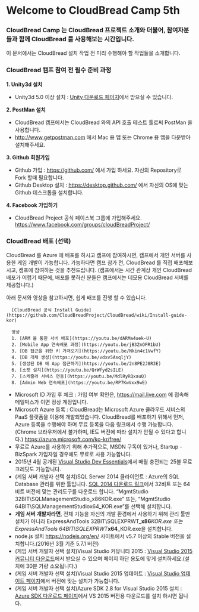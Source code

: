 # Welcome to CloudBread Camp 5th

### CloudBread Camp 는 CloudBread 프로젝트 소개와 더불어, 참여자분들과 함께 CloudBread 를 사용해보는 시간입니다.
이 문서에서는 CloudBread 설치 작업 전 미리 수행해야 할 작업들을 소개합니다.

### CloudBread 캠프 참여 전 **필수** 준비 과정
**1. Unity3d 설치**
- Unity3d 5.0 이상 설치 : [Unity 다운로드 페이지](http://unity3d.com/kr/get-unity/download?ref=personal)에서 받으실 수 있습니다.

**2. PostMan 설치**
- CloudBread 캠프에서는 CloudBread 와의 API 호출 테스트 툴로써 PostMan 을 사용합니다.
- http://www.getpostman.com 에서 Mac 용 앱 또는 Chrome 용 앱을 다운받아 설치해주세요.

**3. Github 회원가입**
- Github 가입 : https://github.com/ 에서 가입 하세요. 자신의 Repository로 Fork 할때 필요합니다.
- Github Desktop 설치 : https://desktop.github.com/ 에서 자신의 OS에 맞는 Github 데스크톱을 설치합니다.

**4. Facebook 가입하기**
- CloudBread Project 공식 페이스북 그룹에 가입해주세요. https://www.facebook.com/groups/cloudBreadProject/

### CloudBread 배포 (선택)
CloudBread 를 Azure 에 배포를 하시고 캠프에 참여하시면, 캠프에서 개인 서버를 사용한 게임 개발이 가능합니다.
가능하다면 캠프 참가 전, CloudBread 를 직접 배포해보시고, 캠프에 참여하는 것을 추천드립니다.
(캠프에서는 시간 관계상 개인 CloudBread 배포가 어렵기 때문에, 배포를 못하신 분들은 캠프에서는 데모용 CloudBread 서버를 제공합니다.)

아래 문서와 영상을 참고하시면, 쉽게 배포를 진행 할 수 있습니다.
```
  [CloudBread 공식 Install Guide](https://github.com/CloudBreadProject/CloudBread/wiki/Install-guide-kor)

  영상
  1. [ARM 을 통한 서버 배포](https://youtu.be/dARMa4uek-U)
  2. [Mobile App 연속배포 과정](https://youtu.be/jB3ZnOFR1bU)
  3. [DB 접근을 위한 키 가져오기](https://youtu.be/Nkin4c1VwfY)
  4. [DB 개채 생성](https://youtu.be/vdxv5AsqljY)
  5. [생성된 DB 에 App 접근하기](https://youtu.be/2n8PE2J8R3E)
  6. [소켓 설치](https://youtu.be/QrWfyd2sILE)
  7. [스케줄러 서비스 연동](https://youtu.be/MdlRyRQxauQ)
  8. [Admin Web 연속배포](https://youtu.be/RP7KwVxx9wE)
```

- Microsoft ID 가입 후 체크 : 가입 여부 확인은, https://mail.live.com 에 접속해 메일박스가 이면 정상 계정입니다.
- Microsoft Azure 등록 : CloudBread는 Microsoft Azure 클라우드 서비스의 PaaS 플랫폼을 이용해 개발되었습니다. CloudBread를 배포하기 위해서 먼저, Azure 등록을 수행해야 하며 무료 등록을 다음 링크에서 수행 가능합니다.(Chrome 브라우저에서 불가하며, IE도 버전에 따라 설치가 안될 수 있다고 합니다.) https://azure.microsoft.com/ko-kr/free/
 - 무료로 Azure를 사용하기 위해 추가적으로, MSDN 구독이 있거나, Startup - BizSpark 가입자일 경우에도 무료로 사용 가능합니다.
 - 2015년 4월 공개된 [Visual Studio Dev Essentials](https://myprodscussu1.app.vssubscriptions.visualstudio.com)에서 매월 충전되는 25불 무료 크레딧도 가능합니다.
 - (게임 서버 개발자 선택 설치)SQL Server 2014 클라이언트 : Azure의 SQL Database 관리를 위한 툴입니다. [SQL 2014 다운로드 링크](https://www.microsoft.com/ko-KR/download/details.aspx?id=42299)에서 32비트 또는 64비트 버전에 맞는 관리도구를 다운로드 합니다. “MgmtStudio 32BIT\SQLManagementStudio_x86KOR.exe” 또는, “MgmtStudio 64BIT\SQLManagementStudiox64_KOR.exe”를 선택해 설치합니다.
  -  **게임 서버 개발자라면**, 전체 기능을 자신의 개발 환경에서 사용하기 위해 관리 툴만 설치가 아니라 ExpressAndTools 32BIT\SQLEXPRWT_**x86**_KOR.exe 또는 ExpressAndTools 64BIT\SQLEXPRWT_**x64**_KOR.exe을 설치합니다.
 - node.js 설치 https://nodejs.org/en/ 사이트에서 v5.7 이상의 Stable 버전을 설치합니다.(2016년 3월 기준 5.7.1 버전)
 - (게임 서버 개발자 선택 설치)Visual Studio 커뮤니티 2015 : [Visual Studio 2015 커뮤니티 다운로드](https://www.visualstudio.com/ko-kr/products/visual-studio-community-vs.aspx)에서 받으실 수 있으며 페이지 하단 용도에 맞게 설치하세요.(설치에 30분 가량 소요됩니다.)
 - (게임 서버 개발자 선택 설치)Visual Studio 2015 업데이트 : [Visual Studio 업데이트 페이지](https://www.microsoft.com/en-US/download/details.aspx?id=49989)에서 버전에 맞는 설치가 가능합니다.
 - (게임 서버 개발자 선택 설치)Azure SDK 2.8 for Visual Studio 2015 설치 : [Azure SDK 다운로드 페이지](https://azure.microsoft.com/en-us/downloads/)에서 VS 2015 버전용 다운로드를 설치 하시면 됩니다.
